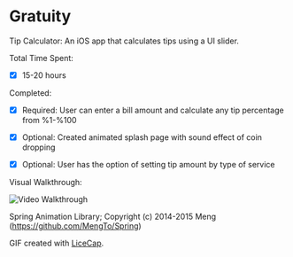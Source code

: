 # Gratuity 

Tip Calculator:
An iOS app that calculates tips using a UI slider.

Total Time Spent: 
  * [x] 15-20 hours 

Completed:
  * [x] Required: User can enter a bill amount and calculate any tip percentage from %1-%100
 
  * [x] Optional: Created animated splash page with sound effect of coin dropping 
 
  * [x] Optional: User has the option of setting tip amount by type of service  


Visual Walkthrough:

![Video Walkthrough](https://cloud.githubusercontent.com/assets/9056938/8636922/a0baf49a-282e-11e5-866f-f4e760966366.gif)

Spring Animation Library; Copyright (c) 2014-2015 Meng (https://github.com/MengTo/Spring)

GIF created with [LiceCap](http://www.cockos.com/licecap/).

